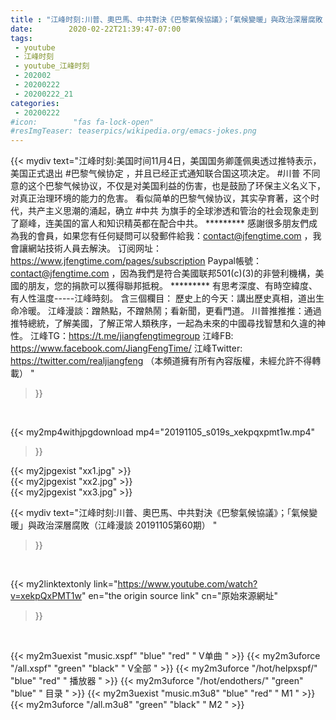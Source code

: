 ```yaml
---
title : "江峰时刻:川普、奧巴馬、中共對決《巴黎氣候協議》；「氣候變暖」與政治深層腐敗（江峰漫談 20191105第60期） "
date:        2020-02-22T21:39:47-07:00
tags:
 - youtube
 - 江峰时刻
 - youtube_江峰时刻
 - 202002
 - 20200222
 - 20200222_21
categories:
 - 20200222
#icon:        "fas fa-lock-open"
#resImgTeaser: teaserpics/wikipedia.org/emacs-jokes.png
---
```


{{< mydiv text="江峰时刻:美国时间11月4日，美国国务卿蓬佩奥透过推特表示，美国正式退出 #巴黎气候协定 ，并且已经正式通知联合国这项决定。 #川普 不同意的这个巴黎气候协议，不仅是对美国利益的伤害，也是鼓励了环保主义名义下，对真正治理环境的能力的危害。 看似简单的巴黎气候协议，其实孕育著，这个时代，共产主义思潮的涌起，确立 #中共 为旗手的全球渗透和管治的社会现象走到了巅峰，连美国的富人和知识精英都在配合中共。     ********* 感謝很多朋友們成為我的會員，如果您有任何疑問可以發郵件給我：contact@jfengtime.com ，我會讓網站技術人員去解決。 订阅网址：https://www.jfengtime.com/pages/subscription Paypal帳號：contact@jfengtime.com ，因為我們是符合美國联邦501(c)(3)的非營利機構，美國的朋友，您的捐款可以獲得聯邦抵稅。     ********* 有思考深度、有時空緯度、有人性溫度-----江峰時刻。 含三個欄目： 歷史上的今天：講出歷史真相，道出生命冷暖。 江峰漫談：蹭熱點，不蹭熱鬧；看新聞，更看門道。 川普推推推：通過推特總統，了解美國，了解正常人類秩序，一起為未來的中國尋找智慧和久違的神性。  江峰TG：https://t.me/jiangfengtimegroup 江峰FB: https://www.facebook.com/JiangFengTime/ 江峰Twitter: https://twitter.com/realjiangfeng （本頻道擁有所有內容版權，未經允許不得轉載） "
>}}
<br>


{{< my2mp4withjpgdownload mp4="20191105_s019s_xekpqxpmt1w.mp4"
>}}

{{< my2jpgexist "xx1.jpg" >}}<br>
{{< my2jpgexist "xx2.jpg" >}}<br>
{{< my2jpgexist "xx3.jpg" >}}<br>



{{< mydiv text="江峰时刻:川普、奧巴馬、中共對決《巴黎氣候協議》；「氣候變暖」與政治深層腐敗（江峰漫談 20191105第60期） "
>}}
<br>

{{< my2linktextonly link="https://www.youtube.com/watch?v=xekpQxPMT1w"
en="the origin source link" cn="原始來源網址"
>}}


<br>

{{< my2m3uexist "music.xspf"        "blue"   "red"    " V单曲 " >}} {{< my2m3uforce "/all.xspf"         "green"  "black"  " V全部 " >}} {{< my2m3uforce "/hot/helpxspf/"    "blue"   "red"    " 播放器 " >}} {{< my2m3uforce "/hot/endothers/"   "green"  "blue"   " 目录 " >}} {{< my2m3uexist "music.m3u8"        "blue"   "red"    " M1 " >}} {{< my2m3uforce "/all.m3u8"         "green"  "black"  " M2 " >}} 
